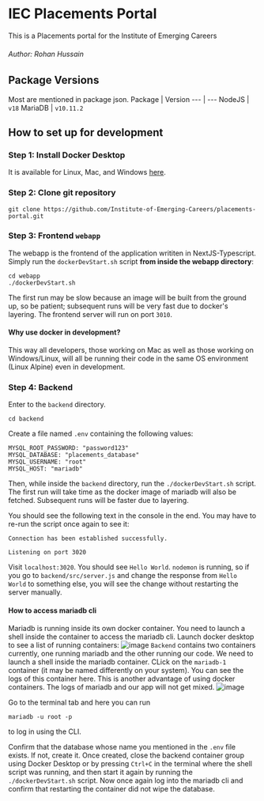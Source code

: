 # IEC Placements Portal
This is a Placements portal for the Institute of Emerging Careers
###### Author: Rohan Hussain

## Package Versions
Most are mentioned in package json.
Package | Version
--- | ---
NodeJS | `v18`
MariaDB | `v10.11.2`

## How to set up for development
### Step 1: Install Docker Desktop
It is available for Linux, Mac, and Windows [here](https://docs.docker.com/engine/install/).
### Step 2: Clone git repository
`git clone https://github.com/Institute-of-Emerging-Careers/placements-portal.git`
### Step 3: Frontend `webapp`
The webapp is the frontend of the application writiten in NextJS-Typescript. Simply run the `dockerDevStart.sh` script **from inside the webapp directory**:
```
cd webapp
./dockerDevStart.sh
```
The first run may be slow because an image will be built from the ground up, so be patient; subsequent runs will be very fast due to docker's layering.
The frontend server will run on port `3010`. 
#### Why use docker in development?
This way all developers, those working on Mac as well as those working on Windows/Linux, will all be running their code in the same OS environment (Linux Alpine) even in development.

### Step 4: Backend
Enter to the `backend` directory.
```
cd backend
```
Create a file named `.env` containing the following values:
```
MYSQL_ROOT_PASSWORD: "password123"
MYSQL_DATABASE: "placements_database"
MYSQL_USERNAME: "root"
MYSQL_HOST: "mariadb"
```
Then, while inside the `backend` directory, run the `./dockerDevStart.sh` script. The first run will take time as the docker image of mariadb will also be fetched. Subsequent runs will be faster due to layering.

You should see the following text in the console in the end. You may have to re-run the script once again to see it:
```
Connection has been established successfully.

Listening on port 3020
```
Visit ```localhost:3020```. You should see `Hello World`. `nodemon` is running, so if you go to `backend/src/server.js` and change the response from `Hello World` to something else, you will see the change without restarting the server manually.

#### How to access mariadb cli
Mariadb is running inside its own docker container. You need to launch a shell inside the container to access the mariadb cli. Launch docker desktop to see a list of running containers:
![image](https://user-images.githubusercontent.com/34311857/224539640-27f1feda-0a6d-419e-8173-c17c07462288.png)
`Backend` contains two containers currently, one running mariadb and the other running our code. We need to launch a shell inside the mariadb container. CLick on the `mariadb-1` container (it may be named differently on your system). You can see the logs of this container here. This is another advantage of using docker containers. The logs of mariadb and our app will not get mixed.
![image](https://user-images.githubusercontent.com/34311857/224539852-d089ed81-0ef5-4a4f-86b9-0c2f88c1f94e.png)

Go to the terminal tab and here you can run
```
mariadb -u root -p
```
to log in using the CLI. 

Confirm that the database whose name you mentioned in the `.env` file exists. If not, create it. Once created, close the backend container group using Docker Desktop or by pressing `Ctrl+C` in the terminal where the shell script was running, and then start it again by running the `./dockerDevStart.sh` script. Now once again log into the mariadb cli and confirm that restarting the container did not wipe the database.
